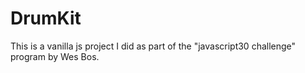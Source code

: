 # DrumKit  
This is a vanilla js project I did as part of the "javascript30 challenge" program by Wes Bos. 
